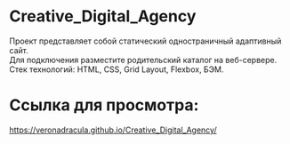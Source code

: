 # Creative_Digital_Agency  
  
Проект представляет собой статический одностраничный адаптивный сайт.    
Для подключения разместите родительский каталог на веб-сервере.      
Стек технологий: HTML, CSS, Grid Layout, Flexbox, БЭМ.  

# Ссылка для просмотра:    
https://veronadracula.github.io/Creative_Digital_Agency/

